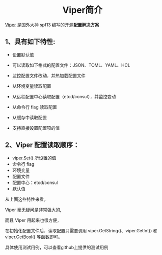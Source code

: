 # <center>Viper简介</center>   
[Viper](https://github.com/spf13/viper) 是国外大神 spf13 编写的开源**配置解决方案**  
## 1、具有如下特性:  
- 设置默认值

- 可以读取如下格式的配置文件：JSON、TOML、YAML、HCL
- 监控配置文件改动，并热加载配置文件
- 从环境变量读取配置
- 从远程配置中心读取配置（etcd/consul），并监控变动
- 从命令行 flag 读取配置
- 从缓存中读取配置
- 支持直接设置配置项的值

## 2、Viper 配置读取顺序：  
- viper.Set() 所设置的值
- 命令行 flag 
- 环境变量 
- 配置文件 
- 配置中心：etcd/consul 
- 默认值 


从上面这些特性来看，

Viper 毫无疑问是非常强大的,  

而且 Viper 用起来也很方便，　　

在初始化配置文件后，读取配置只需要调用 viper.GetString()、viper.GetInt() 和 viper.GetBool() 等函数即可。  

具体使用测试用例，可以查看github上提供的测试用例


